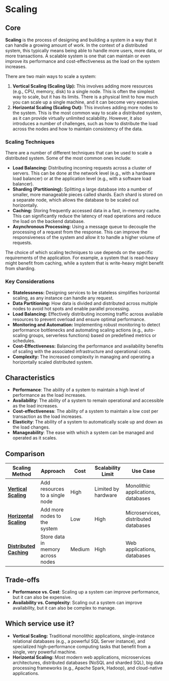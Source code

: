 # Scaling

## Core

**Scaling** is the process of designing and building a system in a way that it can handle a growing amount of work. In the context of a distributed system, this typically means being able to handle more users, more data, or more transactions. A scalable system is one that can maintain or even improve its performance and cost-effectiveness as the load on the system increases.

There are two main ways to scale a system:

1.  **Vertical Scaling (Scaling Up):** This involves adding more resources (e.g., CPU, memory, disk) to a single node. This is often the simplest way to scale, but it has its limits. There is a physical limit to how much you can scale up a single machine, and it can become very expensive.
2.  **Horizontal Scaling (Scaling Out):** This involves adding more nodes to the system. This is the most common way to scale a distributed system, as it can provide virtually unlimited scalability. However, it also introduces a number of challenges, such as how to distribute the load across the nodes and how to maintain consistency of the data.

### Scaling Techniques

There are a number of different techniques that can be used to scale a distributed system. Some of the most common ones include:

- **Load Balancing:** Distributing incoming requests across a cluster of servers. This can be done at the network level (e.g., with a hardware load balancer) or at the application level (e.g., with a software load balancer).
- **Sharding (Partitioning):** Splitting a large database into a number of smaller, more manageable pieces called shards. Each shard is stored on a separate node, which allows the database to be scaled out horizontally.
- **Caching:** Storing frequently accessed data in a fast, in-memory cache. This can significantly reduce the latency of read operations and reduce the load on the backend database.
- **Asynchronous Processing:** Using a message queue to decouple the processing of a request from the response. This can improve the responsiveness of the system and allow it to handle a higher volume of requests.

The choice of which scaling techniques to use depends on the specific requirements of the application. For example, a system that is read-heavy might benefit from caching, while a system that is write-heavy might benefit from sharding.

### Key Considerations

-   **Statelessness:** Designing services to be stateless simplifies horizontal scaling, as any instance can handle any request.
-   **Data Partitioning:** How data is divided and distributed across multiple nodes to avoid hot spots and enable parallel processing.
-   **Load Balancing:** Effectively distributing incoming traffic across available resources to prevent overload and ensure optimal performance.
-   **Monitoring and Automation:** Implementing robust monitoring to detect performance bottlenecks and automating scaling actions (e.g., auto-scaling groups, serverless functions) based on predefined metrics or schedules.
-   **Cost-Effectiveness:** Balancing the performance and availability benefits of scaling with the associated infrastructure and operational costs.
-   **Complexity:** The increased complexity in managing and operating a horizontally scaled distributed system.

## Characteristics

- **Performance**: The ability of a system to maintain a high level of performance as the load increases.
- **Availability**: The ability of a system to remain operational and accessible as the load increases.
- **Cost-effectiveness**: The ability of a system to maintain a low cost per transaction as the load increases.
- **Elasticity**: The ability of a system to automatically scale up and down as the load changes.
- **Manageability**: The ease with which a system can be managed and operated as it scales.

## Comparison

| Scaling Method | Approach | Cost | Scalability Limit | Use Case |
|---|---|---|---|---|
| **[Vertical Scaling](./vertical)** | Add resources to a single node | High | Limited by hardware | Monolithic applications, databases |
| **[Horizontal Scaling](./horizontal)** | Add more nodes to the system | Low | High | Microservices, distributed databases |
| **[Distributed Caching](./distributed-caching)** | Store data in memory across nodes | Medium | High | Web applications, databases |

## Trade-offs

- **Performance vs. Cost**: Scaling up a system can improve performance, but it can also be expensive.
- **Availability vs. Complexity**: Scaling out a system can improve availability, but it can also be complex to manage.

## Which service use it?

-   **Vertical Scaling:** Traditional monolithic applications, single-instance relational databases (e.g., a powerful SQL Server instance), and specialized high-performance computing tasks that benefit from a single, very powerful machine.
-   **Horizontal Scaling:** Most modern web applications, microservices architectures, distributed databases (NoSQL and sharded SQL), big data processing frameworks (e.g., Apache Spark, Hadoop), and cloud-native applications.
